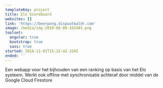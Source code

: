 ```yaml
---
templateKey: project
title: Elo Scoreboard
websites: []
link: 'https://beerpong.dispuutbaldr.com'
image: /media/img-2019-08-09-162401.png
toolset:
  angular: true
  bootstrap: true
  sass: true
started: 2018-11-01T15:22:42.319Z
ended: ''
---
```

Een webapp voor het bijhouden van een ranking op basis van het Elo systeem. Werkt ook offline met synchronisatie achteraf door middel van de Google Cloud Firestore
